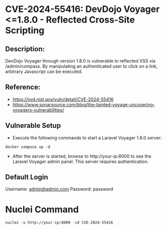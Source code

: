 # CVE-2024-55416: DevDojo Voyager <=1.8.0 - Reflected Cross-Site Scripting

## Description:
DevDojo Voyager through version 1.8.0 is vulnerable to reflected XSS via /admin/compass. By manipulating an authenticated user to click on a link, arbitrary Javascript can be executed.

## Reference:
- https://nvd.nist.gov/vuln/detail/CVE-2024-55416
- https://www.sonarsource.com/blog/the-tainted-voyage-uncovering-voyagers-vulnerabilities/

## Vulnerable Setup

- Execute the following commands to start a Laravel Voyager 1.8.0 server:

```
docker compose up -d
```

- After the server is started, browse to http://your-ip:8000 to see the Laravel Voyager admin panel. This server requires authentication.

## Default Login

Username: admin@admin.com
Password: password

# Nuclei Command

```
nuclei -u http://your-ip:8000 -id CVE-2024-55416
```
